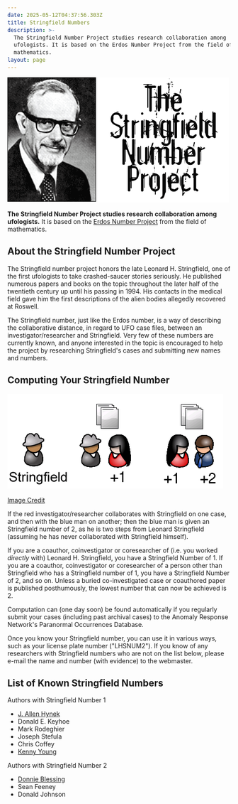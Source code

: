 ```yaml
---
date: 2025-05-12T04:37:56.303Z
title: Stringfield Numbers
description: >-
  The Stringfield Number Project studies research collaboration among
  ufologists. It is based on the Erdos Number Project from the field of
  mathematics.
layout: page
---
```

<img alt="Stringfield Number Project" class="centerpic" src="/assets/img/stringfieldnumber.gif" width="500" height="282" />

**The Stringfield Number Project studies research collaboration among ufologists.** It is based on the [Erdos Number Project](http://www.oakland.edu/enp/) from the field of mathematics.

About the Stringfield Number Project
------------------------------------

The Stringfield number project honors the late Leonard H. Stringfield, one of the first ufologists to take crashed-saucer stories seriously. He published numerous papers and books on the topic throughout the later half of the twentieth century up until his passing in 1994. His contacts in the medical field gave him the first descriptions of the alien bodies allegedly recovered at Roswell.

The Stringfield number, just like the Erdos number, is a way of describing the collaborative distance, in regard to UFO case files, between an investigator/researcher and Stringfield. Very few of these numbers are currently known, and anyone interested in the topic is encouraged to help the project by researching Stringfield's cases and submitting new names and numbers.

Computing Your Stringfield Number
---------------------------------

<img alt="Computing Stringfield Numbers" class="centerpic" src="/assets/img/stringfieldnumber.png" width="487" height="214" />

[Image Credit](http://en.wikipedia.org/wiki/Image:Erdosnumber.png "Wikipedia Commons Image")

If the red investigator/researcher collaborates with Stringfield on one case, and then with the blue man on another; then the blue man is given an Stringfield number of 2, as he is two steps from Leonard Stringfield (assuming he has never collaborated with Stringfield himself).

If you are a coauthor, coinvestigator or coresearcher of (i.e. you worked _directly_ with) Leonard H. Stringfield, you have a Stringfield Number of 1. If you are a coauthor, coinvestigator or coresearcher of a person other than Stringfield who has a Stringfield number of 1, you have a Stringfield Number of 2, and so on. Unless a buried co-investigated case or coauthored paper is published posthumously, the lowest number that can now be achieved is 2.

Computation can (one day soon) be found automatically if you regularly submit your cases (including past archival cases) to the Anomaly Response Network's Paranormal Occurrences Database.

Once you know your Stringfield number, you can use it in various ways, such as your license plate number ("LHSNUM2"). If you know of any researchers with Stringfield numbers who are not on the list below, please e-mail the name and number (with evidence) to the webmaster.

List of Known Stringfield Numbers
---------------------------------

Authors with Stringfield Number 1

*   [J. Allen Hynek](/history/JAllenHynek)
*   Donald E. Keyhoe
*   Mark Rodeghier
*   Joseph Stefula
*   Chris Coffey
*   [Kenny Young](/history/KennyYoung)

Authors with Stringfield Number 2

*   [Donnie Blessing](/history/DonnieBlessing)
*   Sean Feeney
*   Donald Johnson